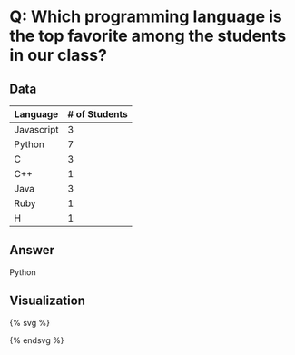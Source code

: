 # Q: Which programming language is the top favorite among the students in our class?

## Data


| Language | # of Students |
| -- | -- |
| Javascript | 3 |
| Python | 7 |
| C  | 3 |
| C++ | 1 |
| Java | 3 |
| Ruby | 1 |
| H | 1 |

## Answer

Python

## Visualization

{% svg %}

<!-- extend this into a barchart -->
<rect x="0" width="20" height="150" style="fill:rgb(0,0,255);stroke-width:3;stroke:rgb(0,0,0)" />
<rect x="30" width="20" height="350" style="fill:rgb(0,0,255);stroke-width:3;stroke:rgb(0,0,0)" />
<rect x="60" width="20" height="150" style="fill:rgb(0,0,255);stroke-width:3;stroke:rgb(0,0,0)" />
<rect x="90" width="20" height="50" style="fill:rgb(0,0,255);stroke-width:3;stroke:rgb(0,0,0)" />
<rect x="120" width="20" height="150" style="fill:rgb(0,0,255);stroke-width:3;stroke:rgb(0,0,0)" />
<rect x="150" width="20" height="50" style="fill:rgb(0,0,255);stroke-width:3;stroke:rgb(0,0,0)" />
<rect x="180" width="20" height="50" style="fill:rgb(0,0,255);stroke-width:3;stroke:rgb(0,0,0)" />

{% endsvg %}
